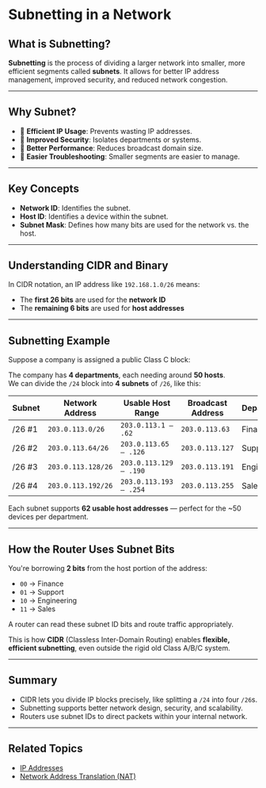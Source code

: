 # Subnetting in a Network

## What is Subnetting?

**Subnetting** is the process of dividing a larger network into smaller, more efficient segments called **subnets**. It allows for better IP address management, improved security, and reduced network congestion.

---

## Why Subnet?

- 🔄 **Efficient IP Usage**: Prevents wasting IP addresses.
- 🔐 **Improved Security**: Isolates departments or systems.
- 🚀 **Better Performance**: Reduces broadcast domain size.
- 🧩 **Easier Troubleshooting**: Smaller segments are easier to manage.

---

## Key Concepts

- **Network ID**: Identifies the subnet.
- **Host ID**: Identifies a device within the subnet.
- **Subnet Mask**: Defines how many bits are used for the network vs. the host.

---

## Understanding CIDR and Binary

In CIDR notation, an IP address like `192.168.1.0/26` means:

- The **first 26 bits** are used for the **network ID**
- The **remaining 6 bits** are used for **host addresses**


---

## Subnetting Example

Suppose a company is assigned a public Class C block:

The company has **4 departments**, each needing around **50 hosts**.  
We can divide the `/24` block into **4 subnets** of `/26`, like this:

| Subnet | Network Address    | Usable Host Range       | Broadcast Address   | Department  |
|--------|--------------------|--------------------------|---------------------|-------------|
| /26 #1 | `203.0.113.0/26`   | `203.0.113.1 – .62`      | `203.0.113.63`      | Finance     |
| /26 #2 | `203.0.113.64/26`  | `203.0.113.65 – .126`    | `203.0.113.127`     | Support     |
| /26 #3 | `203.0.113.128/26` | `203.0.113.129 – .190`   | `203.0.113.191`     | Engineering |
| /26 #4 | `203.0.113.192/26` | `203.0.113.193 – .254`   | `203.0.113.255`     | Sales       |

Each subnet supports **62 usable host addresses** — perfect for the ~50 devices per department.

---

## How the Router Uses Subnet Bits

You're borrowing **2 bits** from the host portion of the address:

- `00` → Finance
- `01` → Support
- `10` → Engineering
- `11` → Sales

A router can read these subnet ID bits and route traffic appropriately.

This is how **CIDR** (Classless Inter-Domain Routing) enables **flexible, efficient subnetting**, even outside the rigid old Class A/B/C system.

---

## Summary

- CIDR lets you divide IP blocks precisely, like splitting a `/24` into four `/26`s.
- Subnetting supports better network design, security, and scalability.
- Routers use subnet IDs to direct packets within your internal network.

---

## Related Topics

- [IP Addresses](ip-addresses.md)
- [Network Address Translation (NAT)](nat.md)




